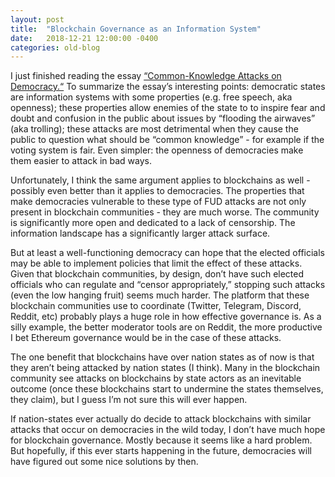 ```yaml
---
layout: post
title:  "Blockchain Governance as an Information System"
date:   2018-12-21 12:00:00 -0400
categories: old-blog
---
```

I just finished reading the essay [“Common-Knowledge Attacks on Democracy.“](https://papers.ssrn.com/sol3/papers.cfm?abstract_id=3273111) To summarize the essay’s interesting points: democratic states are information systems with some properties (e.g. free speech, aka openness); these properties allow enemies of the state to to inspire fear and doubt and confusion in the public about issues by “flooding the airwaves” (aka trolling); these attacks are most detrimental when they cause the public to question what should be “common knowledge” - for example if the voting system is fair. Even simpler: the openness of democracies make them easier to attack in bad ways. 

Unfortunately, I think the same argument applies to blockchains as well - possibly even better than it applies to democracies. The properties that make democracies vulnerable to these type of FUD attacks are not only present in blockchain communities - they are much worse. The community is significantly more open and dedicated to a lack of censorship. The information landscape has a significantly larger attack surface. 

But at least a well-functioning democracy can hope that the elected officials may be able to implement policies that limit the effect of these attacks. Given that blockchain communities, by design, don’t have such elected officials who can regulate and “censor appropriately,” stopping such attacks (even the low hanging fruit) seems much harder. The platform that these blockchain communities use to coordinate (Twitter, Telegram, Discord, Reddit, etc) probably plays a huge role in how effective governance is. As a silly example, the better moderator tools are on Reddit, the more productive I bet Ethereum governance would be in the case of these attacks.

The one benefit that blockchains have over nation states as of now is that they aren’t being attacked by nation states (I think). Many in the blockchain community see attacks on blockchains by state actors as an inevitable outcome (once these blockchains start to undermine the states themselves, they claim), but I guess I’m not sure this will ever happen. 

If nation-states ever actually do decide to attack blockchains with similar attacks that occur on democracies in the wild today, I don’t have much hope for blockchain governance. Mostly because it seems like a hard problem. But hopefully, if this ever starts happening in the future, democracies will have figured out some nice solutions by then.